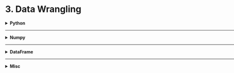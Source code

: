 <h1 id="3datawrangling">3. Data Wrangling</h1>

<div style='width:1000px;margin:auto'>

<details><summary><b>Python</b></summary><p>

<details><summary><b>Sorting</b></summary><p>
<details><summary>Sort Dictionary easily by <b>keys</b> or <b>values</b></summary><p><pre><code>sorting = {1: 23, 2: 24, 4: 51, 10: 1, "cool": 20}

# to sort by values, put it first.
values, keys = zip(*sorted(zip(sorting.values(), sorting.keys())))
values, keys

# OUTPUT
((1, 20, 23, 24, 51), (10, 'cool', 1, 2, 4))
</code></pre><pre><code>word_counts = {"a": 12, "b":23, "c": 1, "d":2}

# Sort by keys from small to large.
new_dict = sorted(word_counts, key=lambda val: val[0], reverse=False)
# [('a', 12), ('b', 23), ('c', 1), ('d', 2)]


# Sort by values from small to large.
new_dict = sorted(word_counts, key=lambda val: val[1], reverse=False)
# [('c', 1), ('d', 2), ('a', 12), ('b', 23)]
</code></pre>
</p></details>

<details><summary>Sort <b>Lists</b></summary><p><pre><code>x = [4, 1, 2, 3]
y = sorted(x)  # x is unchanged.
x.sort()            # x is changed and sorted.

# Sort the list by absolute values from largest to smallest.
x = sorted([-4, 1, -2, 3], key=abs, reverse=True)
</code></pre>
</p></details>
</p></details>

<details><summary><b>Randomness</b></summary><p><pre><code>import random
random.seed(42)

# random.random() produces numbers uniformly between 0 and 1 it's the random function we'll use most often
four_uniform_randoms = [random.random() for _ in range(4)]
#[0.8444218515250481,
# 0.7579544029403025,
# 0.420571580830845,
# 0.25891675029296335]

# Take random between range of numbers.
random.randrange(10) # choose randomly from [0, ..., 9]
random.randrange(3, 6) # choose randomly from [3, 4, 5]

# Shuffle given list.
lst= range(10)
random.shuffle(lst)
print(lst)
# [2, 5, 1, 8, ...]

# Pick random element from a list.
myPick = random.choice(['Alice', "bob", "charlie"])

# Pick a sublist of elements without duplication.
lottery_nums = range(60)
winning_numbers = random.sample(lottery_numbers, 6)
# [16, 36, 10, 6, 25, 9]

# Pick a sublist of elements WITH duplication.
sublst = [random.choice(range(10)) for _ in range(4)]
# [9, 3, 3, 2]
</code></pre>
</p></details>

<details><summary> <b>Regex</b></summary><p><pre><code>import re

re.match("a", "cat") # --&gt; cat doesn't start with a
re.search("a", "cat") # --&gt; cat has an "a" in it.
re.split("[ab]", "carbs") # --&gt; split on a or b to ["c", "r", "s"]
re.sub("[0-9]", "-", "R2D2") # --&gt; replace digits with dashes.
</code></pre>
</p></details>

<details><summary> From <b>list of lists</b> to <b>list of items</b></summary><p><pre><code>list_of_lists = [[1, 2, 3, 4], [5, 6, 76], [123, 12, 123, 123,124123,123,123]]
list_elements = sum(terms, [])
</code></pre>
</p></details>

<details><summary> <b>See Files in Current Directory</b> </summary><p><pre><code>import os
print(os.listdir("../input"))
</code></pre>
</p></details>

<details><summary> <b>Difference</b> & <b>Intersection</b> & <b>Combination</b> b/w lists</summary><p><pre><code>a = [1, 2, 3, 4, 5]
b = [4, 5, 5, 6, 5, 6]

### 1. Existing in (a) but NOT in (b)
# Returns a set.
set(a).difference(b) # {1, 2, 3}
set(a) - set(b)          # {1, 2, 3}
# Returns array
np.setdiff1d(a, b)     # array([1, 2, 3])

### 2. Intersection b/w (a) and (b)
# Returns a set.
set(a).intersection(b)     # {4, 5}

# Returns an array.
np.intersect1d(a, b)       # array([4, 5])

### 3. All of them together.
a + b           
</code></pre>
</p></details>
<details><summary> <b>Partial Function</b> [python 3] </summary><p><pre><code>from functools import partial 

# A normal function 
def add(a, b, c): 
    return 100 * a + 10 * b + c 

# A partial function with b = 1 and c = 2 
add_part = partial(add, c = 2, b = 1) 

# Calling partial function 
print(add_part(3)) 
</code></pre>
</p></details>
<details><summary> <b>f-Literal</b> </summary><p>
<p><a href="file:///media/mosaab/Volume/Personal/Development/Courses%20Docs/NLP%20with%20Python%20-%20Udemy/00-Python-Text-Basics/00-Working-with-Text-Files.html#Formatted-String-Literals-(f-strings)">Formatted String Literal</a> </p>
</p></details>


</p></details><hr>

<details><summary><b>Numpy</b> </summary><p>

<details><summary><b>Concatenate [c_]</b> in Numpy </summary><p><pre><code># Example 1.
np.c_[[1, 2, 3], [5, 6, 7]]
# array([[1, 4],
#           [2, 5],
#               [3, 6]])

# Example 2.
np.c_[[[1, 2, 3]], 0, 1, [[4, 5, 6]]]
# array([[1, 2, 3, 0, 1, 4, 5, 6]])
</code></pre>
</p></details>
<details><summary>Add <b>new dimension</b> to vector/matrix [np.array] </summary><p><pre><code>#### Trick number #1:
# Add a second dimension
# This is like x[:, np.newaxis] == x[:, None]
x[np.newaxis].shape, x[None].shape

#### Trick number #2:
# Add a new dimension at last.
# This is much better/safe approch
x[..., None].shape, x[..., np.newaxis].shape


#### Trick number #3:
# First parameter is the array/tensor
# Second parameter is the position where you want to add.
# ex:  BEFORE: x.shape --&gt; (4,)
#        AFTER:    x.shape --&gt; (1, 4)
np.expand_dims(x, 0)
</code></pre>
</p></details>

</p></details><hr>

<details><summary><b>DataFrame</b></summary><p>

<details><summary>Best-Practices when working with <b>DataFrame</b></summary><p><ul>
<li>Column-Selector.</li>
<li>Iterating over rows. [apply(), iterrows(), itertuples(), df->row-majior]</li>
<li>Ordering Slicing Operations.</li>
<li>Editing df [view, copy]</li>
<li>Indesing & Slicing.</li>
<li>Accessors. [str, cat, sparse, ...]</li>
<li>Other.</li></ul>

<a href="file:///media/mosaab/Volume/Personal/Development/Courses%20Docs/Data%20Science/00_Code/markdown/1_Machine%20Learning/0_html/3_data_wrangling/just-pandas-things.html">notebook</a>

</p></details>

<details><summary><b>Better Visualization for Sparse Matrix/Dataframe</b></summary><p><pre><code># By simpling replacing 0 with ''
df[df==0] = 0
df
</code></pre>
</p></details>

<details><summary>From <b>Normal Dataframe</b> to <b> Similarity Matrix</b></summary><p>

<h4>1. Create graph dataframe</h4><pre><code>col_index = "person"
col_value = "docs"

index1, index2, n_values = [], [], []
index_value = df.groupby(col_index)[col_value].apply(pd.Series.unique).to_dict()

for p1, p2 in itertools.permutations(np.unique(df[col_index].values), 2):
    index1.append(p1)
    index2.append(p2)
    n_values.append(len(set(index_value[p1]).intersection(index_value[p2])))

# Create a dataframe has columns ["index1", "index2", "common_values_b/w_them"]
index_df = pd.DataFrame({'index1': index1, 'index2': index2, 'n_values': n_values})
</code></pre>

<h4>2. Create the Similarity Matrix</h4><pre><code>index_df = pd.pivot(index_df, index='index1', columns='index2', values='n_values')
</code></pre>

<h4>3. Visualize it with Heatmap (if possible)</h4><pre><code>plt.figure(figsize=(10, 8))
sns.heatmap(person_df, cmap='viridis')
plt.title("People Correlation", size=30, y=1.05)
plt.xticks(size=16)
plt.yticks(size=16);
</code></pre>
</p></details>

<details><summary>From <b>One-Hot Encoding</b> to <b> Unpiovt Table</b></summary><p>
<h4>1. Convert array of labels in a raw to One-Hot Encoding</h4><pre><code>df  = df_eng
col = "MoreSamples"

from sklearn.preprocessing import MultiLabelBinarizer

binarizer = MultiLabelBinarizer()
samples = binarizer.fit_transform(df[col].values)
</code></pre>

<h4>2. Create the One-Hot encoding dataframe</h4><pre><code>samples_df = pd.DataFrame(samples, columns=binarizer.classes_)
df = pd.concat([df.reset_index(), samples_df.reset_index()], axis=1).drop(["index", col], axis=1)
</code></pre>

<h4>3. Unpivot the One-Hot encoding dataframe</h4><pre><code># Change "DisplayName" to your columns to be used as index.
df = pd.melt(df, id_vars=["DisplayName"])
df = df_eng[(df.value == 1)]
df.drop("value", axis=1, inplace=True)
</code></pre>
</p></details>

<details><summary>Show <b>Thousands comma seperator</b> in dataframe </summary><p><pre><code>df = pd.read_csv("file.csv", thousands=",")
</code></pre>
</p></details>

<details><summary> <b>Change value of cell in dataframe</b> </summary><p><pre><code># using .at
news_df.at[idx, 'word'] = operations[operation_idx](random_row.word)
</code></pre>
</p></details>
<details><summary> Rename<b> Repeated</b> columns </summary><pre><code class="python language-python">cols = []
col_name = "Grill"
count = 1
for column in X.columns:
    if column == col_name:
        cols.append(f'{col_name}_{count}')
        count+=1
        continue
    cols.append(column)
X.columns = cols
</code></pre>
</details>
<details><summary> <b>Display</b> Multiple dataframes</summary><p><pre><code>import IPython

def display(*dfs, head=True):
    for df in dfs:
        IPython.display.display(df.head() if head else df)
</code></pre>
</p></details>
<details><summary> <b>Chain</b> of <b>Functions [pipe()]</b></summary><p><pre><code class="python language-python"># using pipe, we can chain functions on dataframe or series.
prices = pd.read_csv(f"{INPUT_DIR}/sell_prices.csv").pipe(reduce_mem_usage)
</code></pre>
</p></details>
<details><summary> Create <b>DataFrame for Testing</b> </summary><p><pre><code># Import pandas
import pandas as pd

# Create the testing dataframe.
test_df = pd.util.testing.makeMixedDataFrame()
test_df = pd.util.testing.makeDataFrame()
test_df = pd.util.testing.makeMissingDataframe()
test_df = pd.util.testing.makeTimeDataFrame()
test_df = pd.util.testing.makePeriodFrame()
</code></pre>
</p></details>
<details><summary> <b>Relationship Table</b> b/w <b> 2 categorical features</b></summary><p><pre><code>table = pd.crosstab(df.label, df.flow_id, normalize='columns'); table
</code></pre>
</p></details>
<details><summary> Return columns have <b>NaNs or Infinite</b> values</summary><p><pre><code>def return_cols_have_inf(df):
    return [col for col in df if np.isfinite(df[col]).sum() != df.shape[0]]

def return_cols_have_nan(df):
    return [col for col in df if np.isnan(df[col]).sum()]
</code></pre>
</p></details>
<details><summary><b>A series of arrays</b> to <b>DataFrame</b> </summary><p><pre><code class="python language-python">X_train = X_train.apply(pd.Series)
</code></pre>
</p></details>
<details><summary> <b>Progress Bar</b> for <b>Pandas Operations</b> </summary><p><pre><code class="python language-python">from tqdm import tqdm
tqdm.pandas()

temp = tweet.text.progress_apply(len)
</code></pre>
</p></details>
<details><summary> <b>Select All Columns EXCEPT specific columns</b> </summary>
<p><pre><code class="python language-python"># Option 1
df.loc[:, df.columns != 'b']

# Option 2
df.drop('b', axis=1)

# Option 3
df[df.columns.difference(['b'])]

# Option 4
df.loc[:, ~df.columns.isin(['col1', 'col2'])]

# Option 5
df[map(lambda x :x not in ['b'], list(df.columns))]
</code></pre>
</p></details>

<details><summary> <b>Save & Remove label at the same time</b> </summary><p><pre><code>label = iris.pop('species')
</code></pre>
</p></details>
<details><summary> <b>Add Prefix or Suffix to all columns name</b> </summary><p><pre><code class="python language-python"># Add Prefix
df.add_prefix('X_')

# Add Suffix
df.add_suffix('_Y')
</code></pre>
</p></details>
<details><summary> <b>Create Rare Category</b> </summary><p><pre><code class="python language-python"># See the value counts for each category
genre.value_counts()

# Select the top n categories
top_four = genre.value_counts().nlargest(4).index
top_four

# Add Rare category
genre_updated = genre.where(genre.isin(top_four), other='Rare')

# See the changes
genre_updated.value_counts()
</code></pre>
</p></details>
<details><summary> <b>Select Multiple Slices of Columns from a DataFrame</b> </summary><p><pre><code class="python language-python"># DataFrame
df = pd.DataFrame(np.random.rand(3, 11), columns=list('ABCDEFGHIJk'))

# Option 1
pd.concat([df.loc[:, 'A', 'C'], df.loc[:, 'F'], df.loc[:, 'J':'K']], axis='columns')

# Option 2
df[list(df.columns[0:3]) + list(df.columns[5]) + list(df.columns[9:11])]

# Option 3
df.iloc[:, np.r_[0:3, 5, 9:11]]
</code></pre>
</p></details>
<details><summary> <b>Remove Duplicated cat/num features</b> </summary><p><pre><code class="python language-python">train_enc = pd.DataFrame(index=train_reduced.index)

for col in tqdm_notebook(traintest.columns):
    train_enc[col] = train_reduced[col].factorize()[0]
</code></pre>
<pre><code class="python language-python">dup_cols = {}

for i, c1 in enumerate(tqdm_notebook(train_enc.columns)):
    for c2 in train_enc.columns[i+1:]:
        if c2 not in dup_cols and np.all(train_enc[c1] == train_enc[c2]):
            dup_cols[c2] = c1
</code></pre>

<h4> Drop them </h4><pre><code class="python language-python">traintest.drop(dup_cols.keys(), axis=1, inplace=True)
</code></pre>
</p></details>
<details><summary>See If which features have <b>Differencet Distrubtion</b> in <b>traing</b> and <b>test</b> datasets <b>(KS Test)</b> </summary>
<p>

<p><a href="https://www.kaggle.com/alexpengxiao/preprocessing-model-averaging-by-xgb-lgb-1-39"><b>Credits</b></a> </p><pre><code class="python language-python">from scipy.stats import ks_2samp
THRESHOLD_P_VALUE = 0.01 #need tuned
THRESHOLD_STATISTIC = 0.3 #need tuned
diff_cols = []
for col in train.columns:
    statistic, pvalue = ks_2samp(train[col].values, test[col].values)
    if pvalue &lt;= THRESHOLD_P_VALUE and np.abs(statistic) &gt; THRESHOLD_STATISTIC:
        diff_cols.append(col)
for col in diff_cols:
    if col in train.columns:
        train.drop(col, axis=1, inplace=True)
        test.drop(col, axis=1, inplace=True)
train.shape
</code></pre>
</p></details>
<details><summary> Read <b>specific</b> # rows <b>(if data is large)</b> </summary><p><pre><code class="python language-python">features_sample = pd.read_csv('../input/home-credit-default-risk-feature-tools/feature_matrix.csv', nrows = 20000)
</code></pre>
</p></details>
<details><summary> Show <b>a specific number of columns in (df.head())</b> </summary><p><pre><code class="python language-python">pd.options.display.max_columns = 1700
</code></pre>
</p></details>
<details><summary> <b>De-Ananomitizing</b> </summary><p>
[<b>Example</b>](file:///media/mosaab/Volume/Courses/Computer%20Science/Advanced/Machine%20Learning/[FreeCoursesOnline.Me]%20Coursera%20-%20How%20to%20Win%20a%20Data%20Science%20Competition%20%20Learn%20from%20Top%20Kagglers/008.Exploratory%20data%20analysis/Ananomized%20Data%20&%20Visualization.html#Importing,-Importing,-Importing:) 
</p></details>
<details><summary> Show <b># of Unique Values</b> for each <b>Column</b> </summary><p><pre><code class="python language-python"># Number of unique classes in each object column
app_train.select_dtypes('object').apply(pd.Series.nunique, axis = 0)

#### Result #####
NAME_CONTRACT_TYPE             2
CODE_GENDER                    3
FLAG_OWN_CAR                   2
FLAG_OWN_REALTY                2
NAME_TYPE_SUITE                7
NAME_INCOME_TYPE               8
NAME_EDUCATION_TYPE            5
NAME_FAMILY_STATUS             6
</code></pre>
</p></details>
<details><summary> Rename <b>Columns Name</b> </summary><p><pre><code>rename = {'Column Name 1':'New Name 1', 
    'Column Name 2': 'New Name 2'}
data.rename(index=str, columns=rename, inplace=True)
</code></pre>
</p></details>
<details><summary> Show a <b>Beautiful</b> Statistical Result </summary>
<p><a href="file:///media/mosaab/Volume/Personal/Development/Courses%20Docs/Kaggle's%20Notebooks/1_Titanic%20Survival/EDA%20To%20Prediction(DieTanic).html#Embarked--%3E-Categorical-Value">See the <b>Result</b></a> <br>
<a href="https://pandas.pydata.org/pandas-docs/stable/user_guide/style.html">See the <b>Doc</b></a> </p>
<p><pre><code>data.groupby(['Fare_Range'])['Survived'].mean().to_frame().style.background_gradient(cmap='summer_r')

data['Age_band'].value_counts().to_frame().style.background_gradient(cmap='summer')#checking the number of passenegers in each band

pd.crosstab(data.Parch,data.Pclass).style.background_gradient(cmap='summer_r')
</code></pre>
</p></details>
<details><summary> <b>Word Cloud</b></summary>
<p style="margin: 0"><pre><code class="python language-python">from wordcloud import WordCloud, STOPWORDS

# textn_w is your list of words.
wc = WordCloud(width=1440, height=1080, background_color='black',
               max_words=len(textn_w), stopwords=set(STOPWORDS)
wc.generate(textn_w)
print(bg('Word Cloud for non_duplicate Questions Pairs:', 'str', 'green'))
plt.figure(figsize=(20, 15))
plt.imshow(wc, interpolation='bilinear')
plt.axis('off');
</code></pre>

<h4> 2. Generate from Dictionary (tag, number of occurances)</h4>
[<b>Notebook</b>](file:///media/mosaab/Volume/Personal/Development/Courses%20Docs/Applied%20ML%20Course/0_Code/0_Case%20Studies/4_Stackoverflow%20Tag%20Predictor/1_Course%20Code/SO_Tag_Predictor.html) <pre><code class="python language-python"># Lets first convert the 'result' dictionary to 'list of tuples'
tup = dict(result.items())
#Initializing WordCloud using frequencies of tags.
wordcloud = WordCloud(    background_color='black',
                          width=1600,
                          height=800,
                          stopwords=set(STOPWORDS),
                    ).generate_from_frequencies(tup)

fig = plt.figure(figsize=(30,20))
plt.imshow(wordcloud)
plt.axis('off')
plt.tight_layout(pad=0)
fig.savefig("tag.png")
plt.show()
</code></pre>
</p>
</details>
<details><summary>From <b>String</b> to <b>Date</b></summary>
<p style="margin: 0">
<p><a href="file:///media/mosaab/Volume/Personal/Development/Courses%20Docs/Data%20Science/8_First%20Capstone%20Project/911%20Calls%20Data%20Capstone%20Project-Mosaab.html#From-String-to-Datetime">See <b>Code</b> in notebook</a> </p><pre><code class="python language-python">df['timeStamp'] = pd.to_datetime(df['timeStamp'])
</code></pre>
</p>
</details>


<details><summary>Convert a Column to Type (<b>Int</b>)</summary>
<p style="margin: 0">
[See <b>Code</b> in Kaggle](https://www.kaggle.com/jemseow/machine-learning-to-predict-app-ratings) <pre><code class="python language-python"># convert reviews to numeric
df['Reviews'] = df['Reviews'].astype(int)
</code></pre>
</p>
</details>

<details><summary><b>Align Training & Testing data with same columns</b></summary>
<p>
[see <b>results</b>](file:///media/mosaab/Volume/Personal/Development/Courses%20Docs/Kaggle's%20Notebooks/3_Home%20Credit%20Loans/1_Start%20Here:%20A%20Gentle%20Introduction.html#Aligning-Training-and-Testing-Data) <pre><code class="python language-python">train_labels = app_train['TARGET']

# Align the training and testing data, keep only columns present in both dataframes
app_train, app_test = app_train.align(app_test, join = 'inner', axis = 1)

# Add the target back in
app_train['TARGET'] = train_labels

print('Training Features shape: ', app_train.shape)
print('Testing Features shape: ', app_test.shape)
</code></pre>
</p>
</details>


<details><summary>Show <b>Top Correlated Features</b> with <b>TARGET</b></summary>
<p><pre><code class="python language-python"># Function to calculate correlations with the target for a dataframe
def target_corrs(df, target):

    # List of correlations
    corrs = []

    # Iterate through the columns 
    for col in df.columns:
        print(col)
        # Skip the target column
        if col != target:
            # Calculate correlation with the target
            corr = df[target].corr(df[col])

            # Append the list as a tuple
            corrs.append((col, corr))

    # Sort by absolute magnitude of correlations
    corrs = sorted(corrs, key = lambda x: abs(x[1]), reverse = True)

    return corrs
</code></pre>
</p></details>
<details><summary><b>Add a record to a DataFrame</b></summary><p><pre><code>df = train.append(test, ignore_index=True)
</code></pre>
</p></details>
<details><summary>From <b>groupby()</b> to <b>DataFrame</b></summary><p><pre><code># Aggregate #passengers by month.
# you can pass multiple columns in the 2 brackets.
# Must be 2 brackets to result in dataframe, if 1 bracket, it will end in series if and only if 1 column is there.
df_per_month = df.groupby('month')[['#Passengers']].sum().reset_index()
df_per_month
</code></pre>
</p></details>

</p></details><hr>

<details><summary><b>Misc</b></summary><p>

<details><summary> Upload <b> files</b> into colab </summary><pre><code class="python language-python">from google.colab import files

uploaded = files.upload()

for fn in uploaded.keys():
  print('User uploaded file "{name}" with length {length} bytes'.format(
      name=fn, length=len(uploaded[fn])))
</code></pre>
</details>
<details><summary> <b>Sparse Matrix</b> </summary><p>
<p><a href="./3_data_wrangling/3-logreg-nb-imdb.html#5.-Sparse-Matrix-Representation">FastAI tutorials on Sparse Matrix</a> </p>
</p></details>

<details><summary><b>Settings for Plotting</b> </summary><p><pre><code>import matplotlib.pyplot as plt

def set_plot_sizes(sml, med, big):
    plt.rc('font', size=sml)          # controls default text sizes
    plt.rc('axes', titlesize=sml)     # fontsize of the axes title
    plt.rc('axes', labelsize=med)    # fontsize of the x and y labels
    plt.rc('xtick', labelsize=sml)    # fontsize of the tick labels
    plt.rc('ytick', labelsize=sml)    # fontsize of the tick labels
    plt.rc('legend', fontsize=sml)    # legend fontsize
    plt.rc('figure', titlesize=big)  # fontsize of the figure title

# Usage
set_plot_sizes(12, 14, 16)
</code></pre>
</p></details>
<details><summary> <b>[Profiling]</b> See which command takes the most in a function </summary><p><pre><code># Let's run it in RandomForest.
m = RandomForestRegressor(n_jobs=-1)
%prun m.fit(X, y)

# After that you can notice that the following command takes the most time in running m.fit()
# So we make once and use it multiple times.
%time X = np.array(X, dtype=np.float32)
</code></pre>
</p></details>
<details><summary>Save List using <b>Pickle</b> and <b>joblib</b></summary><p>
<h4>1. Save list</h4><pre><code class="python language-python"># Pickle
# Save the onehot columns to later use.
with open('onehot_cols.pkl', 'wb') as f:
    pickle.dump(onehot_cols, f)

# Joblib
from sklearn.externals import joblib

joblib.dump(my_model, "my_model.pkl")
</code></pre>

<h4>2. Read List</h4><pre><code class="python language-python"># Pickle
with open('onehot_cols.pkl', 'rb') as f:
    myList = pickle.load(f)

# Joblib
from sklearn.externals import joblib

my_model_loaded = joblib.load("my_model.pkl")
</code></pre>

<h4>3. Read or Save (Compact Version) (best)</h4><pre><code class="python language-python"># See if frequency encoded colums is there or not.
if os.path.isfile('./freq_cols.pkl'):
    with open('freq_cols.pkl', 'rb') as f: 
        freq_cols = pickle.load(f)
else:
    # Select only the dummy variables.
    freq_cols = [col for col in train.columns if col.startswith('freq')]

    # Save the onehot columns to later use.
    with open('freq_cols.pkl', 'wb') as f:
        pickle.dump(freq_cols, f)
</code></pre>
</p></details>
<details><summary><b>Download & Extract tgz file</b> with Python</summary><p><pre><code>import os, tarfile
from six.moves import urllib

# Constants.
DOWNLOAD_ROOT = "https://raw.githubusercontent.com/ageron/handson-ml2/master/"
HOUSING_PATH  = os.path.join("datasets", "housing")
HOUSING_URL   = os.path.join(DOWNLOAD_ROOT, HOUSING_PATH, "housing.tgz")

def fetch_housing_data(housing_url=HOUSING_URL, housing_path=HOUSING_PATH):
    if not os.path.isdir(housing_path):
        os.makedirs(housing_path)
    tgz_path = os.path.join(housing_path, "housing.tgz")
    urllib.request.urlretrieve(housing_url, tgz_path)
    housing_tgz = tarfile.open(tgz_path)
    housing_tgz.extractall(path=housing_path)
    housing_tgz.close()
</code></pre>
</p></details>


</p></details>
 </div>